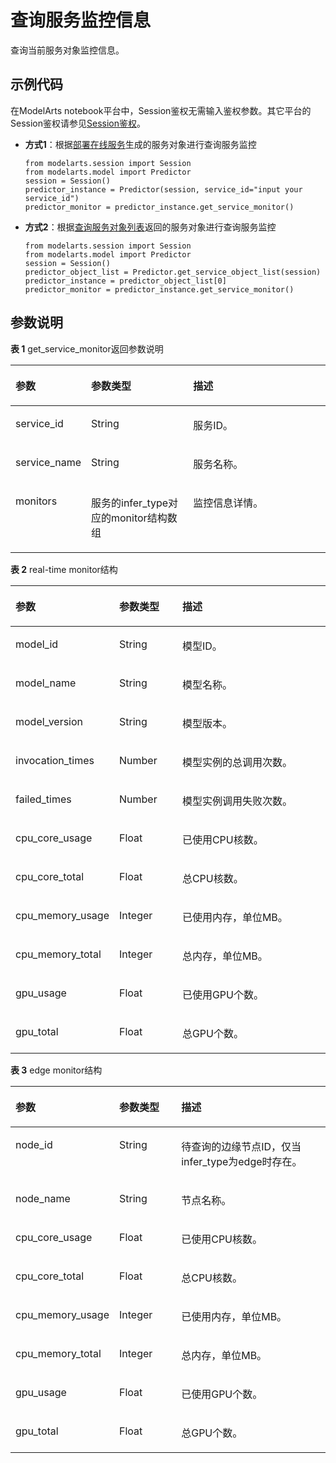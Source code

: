 # 查询服务监控信息<a name="modelarts_04_0208"></a>

查询当前服务对象监控信息。

## 示例代码<a name="zh-cn_topic_0160622888_section59151611112217"></a>

在ModelArts notebook平台中，Session鉴权无需输入鉴权参数。其它平台的Session鉴权请参见[Session鉴权](Session鉴权概述.md)。

-   **方式1**：根据[部署在线服务](部署在线服务.md)生成的服务对象进行查询服务监控

    ```
    from modelarts.session import Session
    from modelarts.model import Predictor
    session = Session()
    predictor_instance = Predictor(session, service_id="input your service_id")
    predictor_monitor = predictor_instance.get_service_monitor() 
    ```

-   **方式2**：根据[查询服务对象列表](查询服务对象列表.md)返回的服务对象进行查询服务监控

    ```
    from modelarts.session import Session
    from modelarts.model import Predictor
    session = Session()
    predictor_object_list = Predictor.get_service_object_list(session)
    predictor_instance = predictor_object_list[0]                
    predictor_monitor = predictor_instance.get_service_monitor()
    ```


## 参数说明<a name="zh-cn_topic_0160622888_section160814231937"></a>

**表 1**  get\_service\_monitor返回参数说明

<a name="zh-cn_topic_0160622888_table413209485"></a>
<table><thead align="left"><tr id="zh-cn_topic_0160622888_row461520144819"><th class="cellrowborder" valign="top" width="18.86%" id="mcps1.2.4.1.1"><p id="zh-cn_topic_0160622888_p671720184814"><a name="zh-cn_topic_0160622888_p671720184814"></a><a name="zh-cn_topic_0160622888_p671720184814"></a>参数</p>
</th>
<th class="cellrowborder" valign="top" width="33.89%" id="mcps1.2.4.1.2"><p id="zh-cn_topic_0160622888_p41062004818"><a name="zh-cn_topic_0160622888_p41062004818"></a><a name="zh-cn_topic_0160622888_p41062004818"></a>参数类型</p>
</th>
<th class="cellrowborder" valign="top" width="47.25%" id="mcps1.2.4.1.3"><p id="zh-cn_topic_0160622888_p51317202481"><a name="zh-cn_topic_0160622888_p51317202481"></a><a name="zh-cn_topic_0160622888_p51317202481"></a>描述</p>
</th>
</tr>
</thead>
<tbody><tr id="zh-cn_topic_0160622888_row121442013482"><td class="cellrowborder" valign="top" width="18.86%" headers="mcps1.2.4.1.1 "><p id="zh-cn_topic_0160622888_p1716122012489"><a name="zh-cn_topic_0160622888_p1716122012489"></a><a name="zh-cn_topic_0160622888_p1716122012489"></a>service_id</p>
</td>
<td class="cellrowborder" valign="top" width="33.89%" headers="mcps1.2.4.1.2 "><p id="zh-cn_topic_0160622888_p418162011482"><a name="zh-cn_topic_0160622888_p418162011482"></a><a name="zh-cn_topic_0160622888_p418162011482"></a>String</p>
</td>
<td class="cellrowborder" valign="top" width="47.25%" headers="mcps1.2.4.1.3 "><p id="zh-cn_topic_0160622888_p1819420164816"><a name="zh-cn_topic_0160622888_p1819420164816"></a><a name="zh-cn_topic_0160622888_p1819420164816"></a>服务ID。</p>
</td>
</tr>
<tr id="zh-cn_topic_0160622888_row92052015484"><td class="cellrowborder" valign="top" width="18.86%" headers="mcps1.2.4.1.1 "><p id="zh-cn_topic_0160622888_p20221720114814"><a name="zh-cn_topic_0160622888_p20221720114814"></a><a name="zh-cn_topic_0160622888_p20221720114814"></a>service_name</p>
</td>
<td class="cellrowborder" valign="top" width="33.89%" headers="mcps1.2.4.1.2 "><p id="zh-cn_topic_0160622888_p1023220104819"><a name="zh-cn_topic_0160622888_p1023220104819"></a><a name="zh-cn_topic_0160622888_p1023220104819"></a>String</p>
</td>
<td class="cellrowborder" valign="top" width="47.25%" headers="mcps1.2.4.1.3 "><p id="zh-cn_topic_0160622888_p825162013488"><a name="zh-cn_topic_0160622888_p825162013488"></a><a name="zh-cn_topic_0160622888_p825162013488"></a>服务名称。</p>
</td>
</tr>
<tr id="zh-cn_topic_0160622888_row92632004815"><td class="cellrowborder" valign="top" width="18.86%" headers="mcps1.2.4.1.1 "><p id="zh-cn_topic_0160622888_p42818204484"><a name="zh-cn_topic_0160622888_p42818204484"></a><a name="zh-cn_topic_0160622888_p42818204484"></a>monitors</p>
</td>
<td class="cellrowborder" valign="top" width="33.89%" headers="mcps1.2.4.1.2 "><p id="zh-cn_topic_0160622888_p731120134816"><a name="zh-cn_topic_0160622888_p731120134816"></a><a name="zh-cn_topic_0160622888_p731120134816"></a>服务的infer_type对应的monitor结构数组</p>
</td>
<td class="cellrowborder" valign="top" width="47.25%" headers="mcps1.2.4.1.3 "><p id="zh-cn_topic_0160622888_p83212019487"><a name="zh-cn_topic_0160622888_p83212019487"></a><a name="zh-cn_topic_0160622888_p83212019487"></a>监控信息详情。</p>
</td>
</tr>
</tbody>
</table>

**表 2**  real-time monitor结构

<a name="zh-cn_topic_0160622888_table974014115493"></a>
<table><thead align="left"><tr id="zh-cn_topic_0160622888_row9746151116491"><th class="cellrowborder" valign="top" width="19.22772277227723%" id="mcps1.2.4.1.1"><p id="zh-cn_topic_0160622888_p16747181134917"><a name="zh-cn_topic_0160622888_p16747181134917"></a><a name="zh-cn_topic_0160622888_p16747181134917"></a>参数</p>
</th>
<th class="cellrowborder" valign="top" width="21.643564356435643%" id="mcps1.2.4.1.2"><p id="zh-cn_topic_0160622888_p1374918110495"><a name="zh-cn_topic_0160622888_p1374918110495"></a><a name="zh-cn_topic_0160622888_p1374918110495"></a>参数类型</p>
</th>
<th class="cellrowborder" valign="top" width="59.12871287128713%" id="mcps1.2.4.1.3"><p id="zh-cn_topic_0160622888_p12751411154913"><a name="zh-cn_topic_0160622888_p12751411154913"></a><a name="zh-cn_topic_0160622888_p12751411154913"></a>描述</p>
</th>
</tr>
</thead>
<tbody><tr id="zh-cn_topic_0160622888_row5753131154919"><td class="cellrowborder" valign="top" width="19.22772277227723%" headers="mcps1.2.4.1.1 "><p id="zh-cn_topic_0160622888_p775414117493"><a name="zh-cn_topic_0160622888_p775414117493"></a><a name="zh-cn_topic_0160622888_p775414117493"></a>model_id</p>
</td>
<td class="cellrowborder" valign="top" width="21.643564356435643%" headers="mcps1.2.4.1.2 "><p id="zh-cn_topic_0160622888_p7756151110496"><a name="zh-cn_topic_0160622888_p7756151110496"></a><a name="zh-cn_topic_0160622888_p7756151110496"></a>String</p>
</td>
<td class="cellrowborder" valign="top" width="59.12871287128713%" headers="mcps1.2.4.1.3 "><p id="zh-cn_topic_0160622888_p7758101113496"><a name="zh-cn_topic_0160622888_p7758101113496"></a><a name="zh-cn_topic_0160622888_p7758101113496"></a>模型ID。</p>
</td>
</tr>
<tr id="zh-cn_topic_0160622888_row14758111124914"><td class="cellrowborder" valign="top" width="19.22772277227723%" headers="mcps1.2.4.1.1 "><p id="zh-cn_topic_0160622888_p147601111496"><a name="zh-cn_topic_0160622888_p147601111496"></a><a name="zh-cn_topic_0160622888_p147601111496"></a>model_name</p>
</td>
<td class="cellrowborder" valign="top" width="21.643564356435643%" headers="mcps1.2.4.1.2 "><p id="zh-cn_topic_0160622888_p14761111184916"><a name="zh-cn_topic_0160622888_p14761111184916"></a><a name="zh-cn_topic_0160622888_p14761111184916"></a>String</p>
</td>
<td class="cellrowborder" valign="top" width="59.12871287128713%" headers="mcps1.2.4.1.3 "><p id="zh-cn_topic_0160622888_p10763151116498"><a name="zh-cn_topic_0160622888_p10763151116498"></a><a name="zh-cn_topic_0160622888_p10763151116498"></a>模型名称。</p>
</td>
</tr>
<tr id="zh-cn_topic_0160622888_row47648112490"><td class="cellrowborder" valign="top" width="19.22772277227723%" headers="mcps1.2.4.1.1 "><p id="zh-cn_topic_0160622888_p876541119491"><a name="zh-cn_topic_0160622888_p876541119491"></a><a name="zh-cn_topic_0160622888_p876541119491"></a>model_version</p>
</td>
<td class="cellrowborder" valign="top" width="21.643564356435643%" headers="mcps1.2.4.1.2 "><p id="zh-cn_topic_0160622888_p137672011124919"><a name="zh-cn_topic_0160622888_p137672011124919"></a><a name="zh-cn_topic_0160622888_p137672011124919"></a>String</p>
</td>
<td class="cellrowborder" valign="top" width="59.12871287128713%" headers="mcps1.2.4.1.3 "><p id="zh-cn_topic_0160622888_p476921114917"><a name="zh-cn_topic_0160622888_p476921114917"></a><a name="zh-cn_topic_0160622888_p476921114917"></a>模型版本。</p>
</td>
</tr>
<tr id="zh-cn_topic_0160622888_row67698116499"><td class="cellrowborder" valign="top" width="19.22772277227723%" headers="mcps1.2.4.1.1 "><p id="zh-cn_topic_0160622888_p127716113496"><a name="zh-cn_topic_0160622888_p127716113496"></a><a name="zh-cn_topic_0160622888_p127716113496"></a>invocation_times</p>
</td>
<td class="cellrowborder" valign="top" width="21.643564356435643%" headers="mcps1.2.4.1.2 "><p id="zh-cn_topic_0160622888_p5773101184912"><a name="zh-cn_topic_0160622888_p5773101184912"></a><a name="zh-cn_topic_0160622888_p5773101184912"></a>Number</p>
</td>
<td class="cellrowborder" valign="top" width="59.12871287128713%" headers="mcps1.2.4.1.3 "><p id="zh-cn_topic_0160622888_p14774131112495"><a name="zh-cn_topic_0160622888_p14774131112495"></a><a name="zh-cn_topic_0160622888_p14774131112495"></a>模型实例的总调用次数。</p>
</td>
</tr>
<tr id="zh-cn_topic_0160622888_row19775911204916"><td class="cellrowborder" valign="top" width="19.22772277227723%" headers="mcps1.2.4.1.1 "><p id="zh-cn_topic_0160622888_p19776711144916"><a name="zh-cn_topic_0160622888_p19776711144916"></a><a name="zh-cn_topic_0160622888_p19776711144916"></a>failed_times</p>
</td>
<td class="cellrowborder" valign="top" width="21.643564356435643%" headers="mcps1.2.4.1.2 "><p id="zh-cn_topic_0160622888_p5780201174916"><a name="zh-cn_topic_0160622888_p5780201174916"></a><a name="zh-cn_topic_0160622888_p5780201174916"></a>Number</p>
</td>
<td class="cellrowborder" valign="top" width="59.12871287128713%" headers="mcps1.2.4.1.3 "><p id="zh-cn_topic_0160622888_p2782311144916"><a name="zh-cn_topic_0160622888_p2782311144916"></a><a name="zh-cn_topic_0160622888_p2782311144916"></a>模型实例调用失败次数。</p>
</td>
</tr>
<tr id="zh-cn_topic_0160622888_row37831811204911"><td class="cellrowborder" valign="top" width="19.22772277227723%" headers="mcps1.2.4.1.1 "><p id="zh-cn_topic_0160622888_p578561184910"><a name="zh-cn_topic_0160622888_p578561184910"></a><a name="zh-cn_topic_0160622888_p578561184910"></a>cpu_core_usage</p>
</td>
<td class="cellrowborder" valign="top" width="21.643564356435643%" headers="mcps1.2.4.1.2 "><p id="zh-cn_topic_0160622888_p178731117493"><a name="zh-cn_topic_0160622888_p178731117493"></a><a name="zh-cn_topic_0160622888_p178731117493"></a>Float</p>
</td>
<td class="cellrowborder" valign="top" width="59.12871287128713%" headers="mcps1.2.4.1.3 "><p id="zh-cn_topic_0160622888_p5789201117496"><a name="zh-cn_topic_0160622888_p5789201117496"></a><a name="zh-cn_topic_0160622888_p5789201117496"></a>已使用CPU核数。</p>
</td>
</tr>
<tr id="zh-cn_topic_0160622888_row77891011104917"><td class="cellrowborder" valign="top" width="19.22772277227723%" headers="mcps1.2.4.1.1 "><p id="zh-cn_topic_0160622888_p1479101124913"><a name="zh-cn_topic_0160622888_p1479101124913"></a><a name="zh-cn_topic_0160622888_p1479101124913"></a>cpu_core_total</p>
</td>
<td class="cellrowborder" valign="top" width="21.643564356435643%" headers="mcps1.2.4.1.2 "><p id="zh-cn_topic_0160622888_p1793111116493"><a name="zh-cn_topic_0160622888_p1793111116493"></a><a name="zh-cn_topic_0160622888_p1793111116493"></a>Float</p>
</td>
<td class="cellrowborder" valign="top" width="59.12871287128713%" headers="mcps1.2.4.1.3 "><p id="zh-cn_topic_0160622888_p12795121154912"><a name="zh-cn_topic_0160622888_p12795121154912"></a><a name="zh-cn_topic_0160622888_p12795121154912"></a>总CPU核数。</p>
</td>
</tr>
<tr id="zh-cn_topic_0160622888_row12796131124912"><td class="cellrowborder" valign="top" width="19.22772277227723%" headers="mcps1.2.4.1.1 "><p id="zh-cn_topic_0160622888_p1579711144916"><a name="zh-cn_topic_0160622888_p1579711144916"></a><a name="zh-cn_topic_0160622888_p1579711144916"></a>cpu_memory_usage</p>
</td>
<td class="cellrowborder" valign="top" width="21.643564356435643%" headers="mcps1.2.4.1.2 "><p id="zh-cn_topic_0160622888_p13799151174913"><a name="zh-cn_topic_0160622888_p13799151174913"></a><a name="zh-cn_topic_0160622888_p13799151174913"></a>Integer</p>
</td>
<td class="cellrowborder" valign="top" width="59.12871287128713%" headers="mcps1.2.4.1.3 "><p id="zh-cn_topic_0160622888_p1580031124911"><a name="zh-cn_topic_0160622888_p1580031124911"></a><a name="zh-cn_topic_0160622888_p1580031124911"></a>已使用内存，单位MB。</p>
</td>
</tr>
<tr id="zh-cn_topic_0160622888_row8801161111494"><td class="cellrowborder" valign="top" width="19.22772277227723%" headers="mcps1.2.4.1.1 "><p id="zh-cn_topic_0160622888_p3802111164916"><a name="zh-cn_topic_0160622888_p3802111164916"></a><a name="zh-cn_topic_0160622888_p3802111164916"></a>cpu_memory_total</p>
</td>
<td class="cellrowborder" valign="top" width="21.643564356435643%" headers="mcps1.2.4.1.2 "><p id="zh-cn_topic_0160622888_p168041111104914"><a name="zh-cn_topic_0160622888_p168041111104914"></a><a name="zh-cn_topic_0160622888_p168041111104914"></a>Integer</p>
</td>
<td class="cellrowborder" valign="top" width="59.12871287128713%" headers="mcps1.2.4.1.3 "><p id="zh-cn_topic_0160622888_p680611184914"><a name="zh-cn_topic_0160622888_p680611184914"></a><a name="zh-cn_topic_0160622888_p680611184914"></a>总内存，单位MB。</p>
</td>
</tr>
<tr id="zh-cn_topic_0160622888_row11807121113499"><td class="cellrowborder" valign="top" width="19.22772277227723%" headers="mcps1.2.4.1.1 "><p id="zh-cn_topic_0160622888_p4809121184912"><a name="zh-cn_topic_0160622888_p4809121184912"></a><a name="zh-cn_topic_0160622888_p4809121184912"></a>gpu_usage</p>
</td>
<td class="cellrowborder" valign="top" width="21.643564356435643%" headers="mcps1.2.4.1.2 "><p id="zh-cn_topic_0160622888_p17810201194919"><a name="zh-cn_topic_0160622888_p17810201194919"></a><a name="zh-cn_topic_0160622888_p17810201194919"></a>Float</p>
</td>
<td class="cellrowborder" valign="top" width="59.12871287128713%" headers="mcps1.2.4.1.3 "><p id="zh-cn_topic_0160622888_p198121011184910"><a name="zh-cn_topic_0160622888_p198121011184910"></a><a name="zh-cn_topic_0160622888_p198121011184910"></a>已使用GPU个数。</p>
</td>
</tr>
<tr id="zh-cn_topic_0160622888_row1881341194918"><td class="cellrowborder" valign="top" width="19.22772277227723%" headers="mcps1.2.4.1.1 "><p id="zh-cn_topic_0160622888_p981510119492"><a name="zh-cn_topic_0160622888_p981510119492"></a><a name="zh-cn_topic_0160622888_p981510119492"></a>gpu_total</p>
</td>
<td class="cellrowborder" valign="top" width="21.643564356435643%" headers="mcps1.2.4.1.2 "><p id="zh-cn_topic_0160622888_p1481771144915"><a name="zh-cn_topic_0160622888_p1481771144915"></a><a name="zh-cn_topic_0160622888_p1481771144915"></a>Float</p>
</td>
<td class="cellrowborder" valign="top" width="59.12871287128713%" headers="mcps1.2.4.1.3 "><p id="zh-cn_topic_0160622888_p281871154917"><a name="zh-cn_topic_0160622888_p281871154917"></a><a name="zh-cn_topic_0160622888_p281871154917"></a>总GPU个数。</p>
</td>
</tr>
</tbody>
</table>

**表 3**  edge monitor结构

<a name="zh-cn_topic_0160622888_table181241024506"></a>
<table><thead align="left"><tr id="zh-cn_topic_0160622888_row71291212509"><th class="cellrowborder" valign="top" width="19.22772277227723%" id="mcps1.2.4.1.1"><p id="zh-cn_topic_0160622888_p111314214504"><a name="zh-cn_topic_0160622888_p111314214504"></a><a name="zh-cn_topic_0160622888_p111314214504"></a>参数</p>
</th>
<th class="cellrowborder" valign="top" width="21.99009900990099%" id="mcps1.2.4.1.2"><p id="zh-cn_topic_0160622888_p1213217245016"><a name="zh-cn_topic_0160622888_p1213217245016"></a><a name="zh-cn_topic_0160622888_p1213217245016"></a>参数类型</p>
</th>
<th class="cellrowborder" valign="top" width="58.78217821782178%" id="mcps1.2.4.1.3"><p id="zh-cn_topic_0160622888_p1113422135011"><a name="zh-cn_topic_0160622888_p1113422135011"></a><a name="zh-cn_topic_0160622888_p1113422135011"></a>描述</p>
</th>
</tr>
</thead>
<tbody><tr id="zh-cn_topic_0160622888_row713717213509"><td class="cellrowborder" valign="top" width="19.22772277227723%" headers="mcps1.2.4.1.1 "><p id="zh-cn_topic_0160622888_p81386235014"><a name="zh-cn_topic_0160622888_p81386235014"></a><a name="zh-cn_topic_0160622888_p81386235014"></a>node_id</p>
</td>
<td class="cellrowborder" valign="top" width="21.99009900990099%" headers="mcps1.2.4.1.2 "><p id="zh-cn_topic_0160622888_p913915216500"><a name="zh-cn_topic_0160622888_p913915216500"></a><a name="zh-cn_topic_0160622888_p913915216500"></a>String</p>
</td>
<td class="cellrowborder" valign="top" width="58.78217821782178%" headers="mcps1.2.4.1.3 "><p id="zh-cn_topic_0160622888_p31411626508"><a name="zh-cn_topic_0160622888_p31411626508"></a><a name="zh-cn_topic_0160622888_p31411626508"></a>待查询的边缘节点ID，仅当infer_type为edge时存在。</p>
</td>
</tr>
<tr id="zh-cn_topic_0160622888_row191413285011"><td class="cellrowborder" valign="top" width="19.22772277227723%" headers="mcps1.2.4.1.1 "><p id="zh-cn_topic_0160622888_p1114315225017"><a name="zh-cn_topic_0160622888_p1114315225017"></a><a name="zh-cn_topic_0160622888_p1114315225017"></a>node_name</p>
</td>
<td class="cellrowborder" valign="top" width="21.99009900990099%" headers="mcps1.2.4.1.2 "><p id="zh-cn_topic_0160622888_p31446265013"><a name="zh-cn_topic_0160622888_p31446265013"></a><a name="zh-cn_topic_0160622888_p31446265013"></a>String</p>
</td>
<td class="cellrowborder" valign="top" width="58.78217821782178%" headers="mcps1.2.4.1.3 "><p id="zh-cn_topic_0160622888_p11468216502"><a name="zh-cn_topic_0160622888_p11468216502"></a><a name="zh-cn_topic_0160622888_p11468216502"></a>节点名称。</p>
</td>
</tr>
<tr id="zh-cn_topic_0160622888_row61621922507"><td class="cellrowborder" valign="top" width="19.22772277227723%" headers="mcps1.2.4.1.1 "><p id="zh-cn_topic_0160622888_p191631421506"><a name="zh-cn_topic_0160622888_p191631421506"></a><a name="zh-cn_topic_0160622888_p191631421506"></a>cpu_core_usage</p>
</td>
<td class="cellrowborder" valign="top" width="21.99009900990099%" headers="mcps1.2.4.1.2 "><p id="zh-cn_topic_0160622888_p4165227503"><a name="zh-cn_topic_0160622888_p4165227503"></a><a name="zh-cn_topic_0160622888_p4165227503"></a>Float</p>
</td>
<td class="cellrowborder" valign="top" width="58.78217821782178%" headers="mcps1.2.4.1.3 "><p id="zh-cn_topic_0160622888_p7166423505"><a name="zh-cn_topic_0160622888_p7166423505"></a><a name="zh-cn_topic_0160622888_p7166423505"></a>已使用CPU核数。</p>
</td>
</tr>
<tr id="zh-cn_topic_0160622888_row1516762115011"><td class="cellrowborder" valign="top" width="19.22772277227723%" headers="mcps1.2.4.1.1 "><p id="zh-cn_topic_0160622888_p1116911215504"><a name="zh-cn_topic_0160622888_p1116911215504"></a><a name="zh-cn_topic_0160622888_p1116911215504"></a>cpu_core_total</p>
</td>
<td class="cellrowborder" valign="top" width="21.99009900990099%" headers="mcps1.2.4.1.2 "><p id="zh-cn_topic_0160622888_p51717215508"><a name="zh-cn_topic_0160622888_p51717215508"></a><a name="zh-cn_topic_0160622888_p51717215508"></a>Float</p>
</td>
<td class="cellrowborder" valign="top" width="58.78217821782178%" headers="mcps1.2.4.1.3 "><p id="zh-cn_topic_0160622888_p131720255016"><a name="zh-cn_topic_0160622888_p131720255016"></a><a name="zh-cn_topic_0160622888_p131720255016"></a>总CPU核数。</p>
</td>
</tr>
<tr id="zh-cn_topic_0160622888_row41731123504"><td class="cellrowborder" valign="top" width="19.22772277227723%" headers="mcps1.2.4.1.1 "><p id="zh-cn_topic_0160622888_p17174623503"><a name="zh-cn_topic_0160622888_p17174623503"></a><a name="zh-cn_topic_0160622888_p17174623503"></a>cpu_memory_usage</p>
</td>
<td class="cellrowborder" valign="top" width="21.99009900990099%" headers="mcps1.2.4.1.2 "><p id="zh-cn_topic_0160622888_p0176152135010"><a name="zh-cn_topic_0160622888_p0176152135010"></a><a name="zh-cn_topic_0160622888_p0176152135010"></a>Integer</p>
</td>
<td class="cellrowborder" valign="top" width="58.78217821782178%" headers="mcps1.2.4.1.3 "><p id="zh-cn_topic_0160622888_p161777215017"><a name="zh-cn_topic_0160622888_p161777215017"></a><a name="zh-cn_topic_0160622888_p161777215017"></a>已使用内存，单位MB。</p>
</td>
</tr>
<tr id="zh-cn_topic_0160622888_row61791128503"><td class="cellrowborder" valign="top" width="19.22772277227723%" headers="mcps1.2.4.1.1 "><p id="zh-cn_topic_0160622888_p191801622506"><a name="zh-cn_topic_0160622888_p191801622506"></a><a name="zh-cn_topic_0160622888_p191801622506"></a>cpu_memory_total</p>
</td>
<td class="cellrowborder" valign="top" width="21.99009900990099%" headers="mcps1.2.4.1.2 "><p id="zh-cn_topic_0160622888_p1418311205010"><a name="zh-cn_topic_0160622888_p1418311205010"></a><a name="zh-cn_topic_0160622888_p1418311205010"></a>Integer</p>
</td>
<td class="cellrowborder" valign="top" width="58.78217821782178%" headers="mcps1.2.4.1.3 "><p id="zh-cn_topic_0160622888_p2185926502"><a name="zh-cn_topic_0160622888_p2185926502"></a><a name="zh-cn_topic_0160622888_p2185926502"></a>总内存，单位MB。</p>
</td>
</tr>
<tr id="zh-cn_topic_0160622888_row141861321503"><td class="cellrowborder" valign="top" width="19.22772277227723%" headers="mcps1.2.4.1.1 "><p id="zh-cn_topic_0160622888_p418710265015"><a name="zh-cn_topic_0160622888_p418710265015"></a><a name="zh-cn_topic_0160622888_p418710265015"></a>gpu_usage</p>
</td>
<td class="cellrowborder" valign="top" width="21.99009900990099%" headers="mcps1.2.4.1.2 "><p id="zh-cn_topic_0160622888_p101884275011"><a name="zh-cn_topic_0160622888_p101884275011"></a><a name="zh-cn_topic_0160622888_p101884275011"></a>Float</p>
</td>
<td class="cellrowborder" valign="top" width="58.78217821782178%" headers="mcps1.2.4.1.3 "><p id="zh-cn_topic_0160622888_p19190528506"><a name="zh-cn_topic_0160622888_p19190528506"></a><a name="zh-cn_topic_0160622888_p19190528506"></a>已使用GPU个数。</p>
</td>
</tr>
<tr id="zh-cn_topic_0160622888_row161901722507"><td class="cellrowborder" valign="top" width="19.22772277227723%" headers="mcps1.2.4.1.1 "><p id="zh-cn_topic_0160622888_p191922212506"><a name="zh-cn_topic_0160622888_p191922212506"></a><a name="zh-cn_topic_0160622888_p191922212506"></a>gpu_total</p>
</td>
<td class="cellrowborder" valign="top" width="21.99009900990099%" headers="mcps1.2.4.1.2 "><p id="zh-cn_topic_0160622888_p619352115017"><a name="zh-cn_topic_0160622888_p619352115017"></a><a name="zh-cn_topic_0160622888_p619352115017"></a>Float</p>
</td>
<td class="cellrowborder" valign="top" width="58.78217821782178%" headers="mcps1.2.4.1.3 "><p id="zh-cn_topic_0160622888_p51951727503"><a name="zh-cn_topic_0160622888_p51951727503"></a><a name="zh-cn_topic_0160622888_p51951727503"></a>总GPU个数。</p>
</td>
</tr>
</tbody>
</table>

